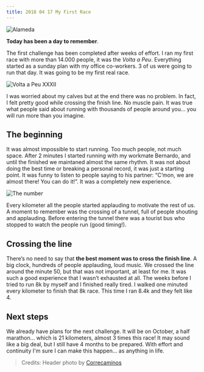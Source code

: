```yaml
---
title: 2018 04 17 My First Race
---
```


![Alameda](http://cl.ly/image/2l1y3D0k3X1n/3542051433_806b3e40b0_o.jpg)

**Today has been a day to remember**.

The first challenge has been completed after weeks of effort. I ran my first race with more than 14.000 people, it was the *Volta a Peu*. Everything started as a sunday plan with my office co-workers. 3 of us were going to run that day. It was going to be my first real race.

![Volta a Peu XXXII](http://cl.ly/image/0S1Y0y272u0b/voltaapeu32.jpg)

I was worried about my calves but at the end there was no problem. In fact, I felt pretty good while crossing the finish line. No muscle pain. It was true what people said about running with thousands of people around you... you will run more than you imagine.

## The beginning

It was almost impossible to start running. Too much people, not much space. After 2 minutes I started running with my workmate Bernardo, and until the finished we maintaned almost the same rhythm. It was not about doing the best time or breaking a personal record, it was just a starting point. It was funny to listen to people saying to his partner: “C’mon, we are almost there! You can do it!”. It was a completely new experience.

![The number](http://cl.ly/image/230M2g2q3u01/14338.jpg)

Every kilometer all the people started applauding to motivate the rest of us. A moment to remember was the crossing of a tunnel, full of people shouting and applauding. Before entering the tunnel there was a tourist bus who stopped to watch the people run (good timing!).


## Crossing the line

There’s no need to say that **the best moment was to cross the finish line**. A big clock, hundreds of people applauding, loud music. We crossed the line around the minute 50, but that was not important, at least for me. It was such a good experience that I wasn’t exhausted at all. The weeks before I tried to run 8k by myself and I finished really tired. I walked one minuted every kilometer to finish that 8k race. This time I ran 8.4k and they felt like 4.

## Next steps

We already have plans for the next challenge. It will be on October, a half marathon... which is 21 kilometers, almost 3 times this race! It may sound like a big deal, but I still have 4 months to be prepared. With effort and continuity I'm sure I can make this happen... as anything in life.

> Credits: Header photo by [Correcaminos](https://www.flickr.com/photos/35713387@N06/)
